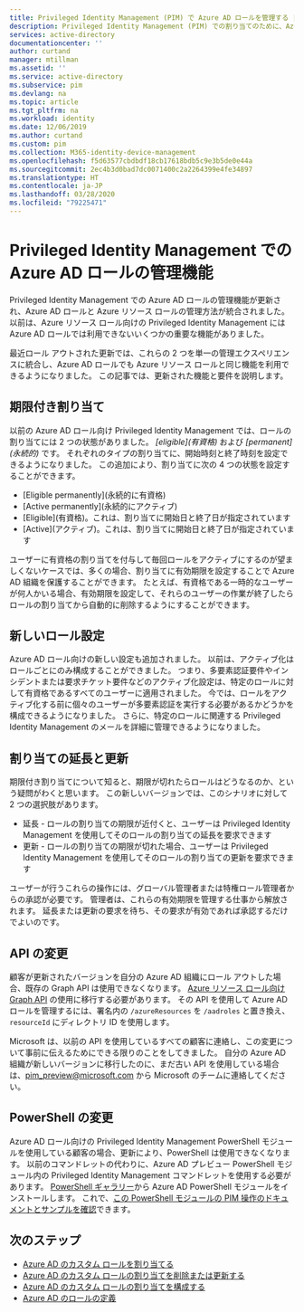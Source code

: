 ```yaml
---
title: Privileged Identity Management (PIM) で Azure AD ロールを管理する | Microsoft Docs
description: Privileged Identity Management (PIM) での割り当てのために、Azure AD ロールを管理する方法
services: active-directory
documentationcenter: ''
author: curtand
manager: mtillman
ms.assetid: ''
ms.service: active-directory
ms.subservice: pim
ms.devlang: na
ms.topic: article
ms.tgt_pltfrm: na
ms.workload: identity
ms.date: 12/06/2019
ms.author: curtand
ms.custom: pim
ms.collection: M365-identity-device-management
ms.openlocfilehash: f5d63577cbdbdf18cb17618bdb5c9e3b5de0e44a
ms.sourcegitcommit: 2ec4b3d0bad7dc0071400c2a2264399e4fe34897
ms.translationtype: HT
ms.contentlocale: ja-JP
ms.lasthandoff: 03/28/2020
ms.locfileid: "79225471"
---
```

# <a name="management-capabilities-for-azure-ad-roles-in-privileged-identity-management"></a>Privileged Identity Management での Azure AD ロールの管理機能

Privileged Identity Management での Azure AD ロールの管理機能が更新され、Azure AD ロールと Azure リソース ロールの管理方法が統合されました。 以前は、Azure リソース ロール向けの Privileged Identity Management には Azure AD ロールでは利用できないいくつかの重要な機能がありました。

最近ロール アウトされた更新では、これらの 2 つを単一の管理エクスペリエンスに統合し、Azure AD ロールでも Azure リソース ロールと同じ機能を利用できるようになりました。 この記事では、更新された機能と要件を説明します。


## <a name="time-bound-assignments"></a>期限付き割り当て

以前の Azure AD ロール向け Privileged Identity Management では、ロールの割り当てには 2 つの状態がありました。 *[eligible]\(有資格\)* および *[permanent]\(永続的)* です。 それぞれのタイプの割り当てに、開始時刻と終了時刻を設定できるようになりました。 この追加により、割り当てに次の 4 つの状態を設定することができます。

- [Eligible permanently]\(永続的に有資格\)
- [Active permanently]\(永続的にアクティブ\)
- [Eligible]\(有資格\)。これは、割り当てに開始日と終了日が指定されています
- [Active]\(アクティブ\)。これは、割り当てに開始日と終了日が指定されています

ユーザーに有資格の割り当てを付与して毎回ロールをアクティブにするのが望ましくないケースでは、多くの場合、割り当てに有効期限を設定することで Azure AD 組織を保護することができます。 たとえば、有資格である一時的なユーザーが何人かいる場合、有効期限を設定して、それらのユーザーの作業が終了したらロールの割り当てから自動的に削除するようにすることができます。

## <a name="new-role-settings"></a>新しいロール設定

Azure AD ロール向けの新しい設定も追加されました。 以前は、アクティブ化はロールごとにのみ構成することができました。 つまり、多要素認証要件やインシデントまたは要求チケット要件などのアクティブ化設定は、特定のロールに対して有資格であるすべてのユーザーに適用されました。 今では、ロールをアクティブ化する前に個々のユーザーが多要素認証を実行する必要があるかどうかを構成できるようになりました。 さらに、特定のロールに関連する Privileged Identity Management のメールを詳細に管理できるようになりました。

## <a name="extend-and-renew-assignments"></a>割り当ての延長と更新

期限付き割り当てについて知ると、期限が切れたらロールはどうなるのか、という疑問がわくと思います。 この新しいバージョンでは、このシナリオに対して 2 つの選択肢があります。

- 延長 - ロールの割り当ての期限が近付くと、ユーザーは Privileged Identity Management を使用してそのロールの割り当ての延長を要求できます
- 更新 - ロールの割り当ての期限が切れた場合、ユーザーは Privileged Identity Management を使用してそのロールの割り当ての更新を要求できます

ユーザーが行うこれらの操作には、グローバル管理者または特権ロール管理者からの承認が必要です。 管理者は、これらの有効期限を管理する仕事から解放されます。 延長または更新の要求を待ち、その要求が有効であれば承認するだけでよいのです。

## <a name="api-changes"></a>API の変更

顧客が更新されたバージョンを自分の Azure AD 組織にロール アウトした場合、既存の Graph API は使用できなくなります。 [Azure リソース ロール向け Graph API](https://docs.microsoft.com/graph/api/resources/privilegedidentitymanagement-resources?view=graph-rest-beta) の使用に移行する必要があります。 その API を使用して Azure AD ロールを管理するには、署名内の `/azureResources` を `/aadroles` と置き換え、`resourceId` にディレクトリ ID を使用します。

Microsoft は、以前の API を使用しているすべての顧客に連絡し、この変更について事前に伝えるためにできる限りのことをしてきました。 自分の Azure AD 組織が新しいバージョンに移行したのに、まだ古い API を使用している場合は、pim_preview@microsoft.com から Microsoft のチームに連絡してください。

## <a name="powershell-change"></a>PowerShell の変更

Azure AD ロール向けの Privileged Identity Management PowerShell モジュールを使用している顧客の場合、更新により、PowerShell は使用できなくなります。 以前のコマンドレットの代わりに、Azure AD プレビュー PowerShell モジュール内の Privileged Identity Management コマンドレットを使用する必要があります。 [PowerShell ギャラリー](https://www.powershellgallery.com/packages/AzureADPreview/2.0.0.17)から Azure AD PowerShell モジュールをインストールします。 これで、[この PowerShell モジュールの PIM 操作のドキュメントとサンプルを確認](powershell-for-azure-ad-roles.md)できます。

## <a name="next-steps"></a>次のステップ

- [Azure AD のカスタム ロールを割り当てる](azure-ad-custom-roles-assign.md)
- [Azure AD のカスタム ロールの割り当てを削除または更新する](azure-ad-custom-roles-update-remove.md)
- [Azure AD のカスタム ロールの割り当てを構成する](azure-ad-custom-roles-configure.md)
- [Azure AD のロールの定義](../users-groups-roles/directory-assign-admin-roles.md)
